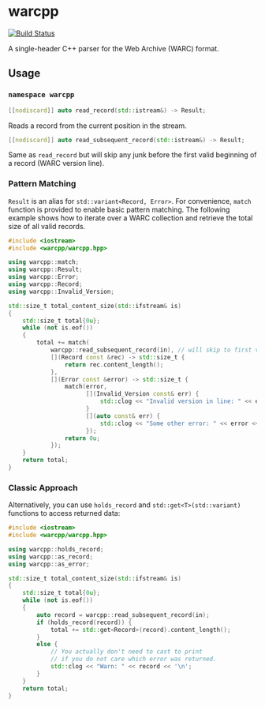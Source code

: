 warcpp
======

[![Build Status](https://travis-ci.org/pisa-engine/warcpp.svg?branch=master)](https://travis-ci.org/pisa-engine/warcpp)

A single-header C++ parser for the Web Archive (WARC) format.

## Usage

### `namespace warcpp`

```cpp
[[nodiscard]] auto read_record(std::istream&) -> Result;
```
Reads a record from the current position in the stream.

```cpp
[[nodiscard]] auto read_subsequent_record(std::istream&) -> Result;
```
Same as `read_record` but will skip any junk before the first
valid beginning of a record (WARC version line).

### Pattern Matching

`Result` is an alias for `std::variant<Record, Error>`.
For convenience, `match` function is provided to enable basic pattern matching.
The following example shows how to iterate over a WARC collection
and retrieve the total size of all valid records.

```cpp
#include <iostream>
#include <warcpp/warcpp.hpp>

using warcpp::match;
using warcpp::Result;
using warcpp::Error;
using warcpp::Record;
using warcpp::Invalid_Version;

std::size_t total_content_size(std::ifstream& is)
{
    std::size_t total{0u};
    while (not is.eof())
    {
        total += match(
            warcpp::read_subsequent_record(in), // will skip to first valid beginning
            [](Record const &rec) -> std::size_t {
                return rec.content_length();
            },
            [](Error const &error) -> std::size_t {
                match(error,
                      [](Invalid_Version const& err) {
                          std::clog << "Invalid version in line: " << err.version << '\n';
                      }
                      [](auto const& err) {
                          std::clog << "Some other error: " << error << '\n';
                      });
                return 0u;
            });
    }
    return total;
}
```

### Classic Approach

Alternatively, you can use `holds_record` and `std::get<T>(std::variant)`
functions to access returned data:

```cpp
#include <iostream>
#include <warcpp/warcpp.hpp>

using warcpp::holds_record;
using warcpp::as_record;
using warcpp::as_error;

std::size_t total_content_size(std::ifstream& is)
{
    std::size_t total{0u};
    while (not is.eof())
    {
        auto record = warcpp::read_subsequent_record(in);
        if (holds_record(record)) {
            total += std::get<Record>(record).content_length();
        }
        else {
            // You actually don't need to cast to print
            // if you do not care which error was returned.
            std::clog << "Warn: " << record << '\n';
        }
    }
    return total;
}
```
